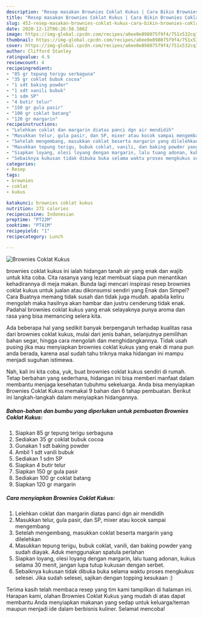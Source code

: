 ```yaml
---
description: "Resep masakan Brownies Coklat Kukus | Cara Bikin Brownies Coklat Kukus Yang Sedap"
title: "Resep masakan Brownies Coklat Kukus | Cara Bikin Brownies Coklat Kukus Yang Sedap"
slug: 453-resep-masakan-brownies-coklat-kukus-cara-bikin-brownies-coklat-kukus-yang-sedap
date: 2020-12-12T06:26:58.586Z
image: https://img-global.cpcdn.com/recipes/a6ee0e898075f9f4/751x532cq70/brownies-coklat-kukus-foto-resep-utama.jpg
thumbnail: https://img-global.cpcdn.com/recipes/a6ee0e898075f9f4/751x532cq70/brownies-coklat-kukus-foto-resep-utama.jpg
cover: https://img-global.cpcdn.com/recipes/a6ee0e898075f9f4/751x532cq70/brownies-coklat-kukus-foto-resep-utama.jpg
author: Clifford Stanley
ratingvalue: 4.9
reviewcount: 4
recipeingredient:
- "85 gr tepung terigu serbaguna"
- "35 gr coklat bubuk cocoa"
- "1 sdt baking powder"
- "1 sdt vanili bubuk"
- "1 sdm SP"
- "4 butir telur"
- "150 gr gula pasir"
- "100 gr coklat batang"
- "120 gr margarin"
recipeinstructions:
- "Lelehkan coklat dan margarin diatas panci dgn air mendidih"
- "Masukkan telur, gula pasir, dan SP, mixer atau kocok sampai mengembang"
- "Setelah mengembang, masukkan coklat beserta margarin yang dilelehkan"
- "Masukkan tepung terigu, bubuk coklat, vanili, dan baking powder yang sudah diayak. Aduk menggunakan spatula perlahan"
- "Siapkan loyang, olesi loyang dengan margarin, lalu tuang adonan, kukus selama 30 menit, jangan lupa tutup kukusan dengan serbet."
- "Sebaiknya kukusan tidak dibuka buka selama waktu proses mengkukus selesei. Jika sudah selesei, sajikan dengan topping kesukaan :)"
categories:
- Resep
tags:
- brownies
- coklat
- kukus

katakunci: brownies coklat kukus 
nutrition: 271 calories
recipecuisine: Indonesian
preptime: "PT22M"
cooktime: "PT41M"
recipeyield: "1"
recipecategory: Lunch

---
```



![Brownies Coklat Kukus](https://img-global.cpcdn.com/recipes/a6ee0e898075f9f4/751x532cq70/brownies-coklat-kukus-foto-resep-utama.jpg)


brownies coklat kukus ini ialah hidangan tanah air yang enak dan wajib untuk kita coba. Cita rasanya yang lezat membuat siapa pun menantikan kehadirannya di meja makan.
Bunda lagi mencari inspirasi resep brownies coklat kukus untuk jualan atau dikonsumsi sendiri yang Enak dan Simpel? Cara Buatnya memang tidak susah dan tidak juga mudah. apabila keliru mengolah maka hasilnya akan hambar dan justru cenderung tidak enak. Padahal brownies coklat kukus yang enak selayaknya punya aroma dan rasa yang bisa memancing selera kita.

Ada beberapa hal yang sedikit banyak berpengaruh terhadap kualitas rasa dari brownies coklat kukus, mulai dari jenis bahan, selanjutnya pemilihan bahan segar, hingga cara mengolah dan menghidangkannya. Tidak usah pusing jika mau menyiapkan brownies coklat kukus yang enak di mana pun anda berada, karena asal sudah tahu triknya maka hidangan ini mampu menjadi suguhan istimewa.




Nah, kali ini kita coba, yuk, buat brownies coklat kukus sendiri di rumah. Tetap berbahan yang sederhana, hidangan ini bisa memberi manfaat dalam membantu menjaga kesehatan tubuhmu sekeluarga. Anda bisa menyiapkan Brownies Coklat Kukus memakai 9 bahan dan 6 tahap pembuatan. Berikut ini langkah-langkah dalam menyiapkan hidangannya.

<!--inarticleads1-->

##### Bahan-bahan dan bumbu yang diperlukan untuk pembuatan Brownies Coklat Kukus:

1. Siapkan 85 gr tepung terigu serbaguna
1. Sediakan 35 gr coklat bubuk cocoa
1. Gunakan 1 sdt baking powder
1. Ambil 1 sdt vanili bubuk
1. Sediakan 1 sdm SP
1. Siapkan 4 butir telur
1. Siapkan 150 gr gula pasir
1. Sediakan 100 gr coklat batang
1. Siapkan 120 gr margarin




<!--inarticleads2-->

##### Cara menyiapkan Brownies Coklat Kukus:

1. Lelehkan coklat dan margarin diatas panci dgn air mendidih
1. Masukkan telur, gula pasir, dan SP, mixer atau kocok sampai mengembang
1. Setelah mengembang, masukkan coklat beserta margarin yang dilelehkan
1. Masukkan tepung terigu, bubuk coklat, vanili, dan baking powder yang sudah diayak. Aduk menggunakan spatula perlahan
1. Siapkan loyang, olesi loyang dengan margarin, lalu tuang adonan, kukus selama 30 menit, jangan lupa tutup kukusan dengan serbet.
1. Sebaiknya kukusan tidak dibuka buka selama waktu proses mengkukus selesei. Jika sudah selesei, sajikan dengan topping kesukaan :)




Terima kasih telah membaca resep yang tim kami tampilkan di halaman ini. Harapan kami, olahan Brownies Coklat Kukus yang mudah di atas dapat membantu Anda menyiapkan makanan yang sedap untuk keluarga/teman maupun menjadi ide dalam berbisnis kuliner. Selamat mencoba!
